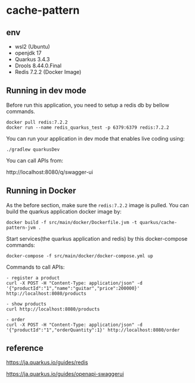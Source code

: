 # cache-pattern


## env 

- wsl2 (Ubuntu)
- openjdk 17
- Quarkus 3.4.3
- Drools 8.44.0.Final
- Redis 7.2.2 (Docker Image)

## Running in dev mode

Before run this application, you need to setup a redis db by bellow commands.

```
docker pull redis:7.2.2
docker run --name redis_quarkus_test -p 6379:6379 redis:7.2.2
```

You can run your application in dev mode that enables live coding using:
```
./gradlew quarkusDev
```

You can call APIs from:

http://localhost:8080/q/swagger-ui


## Running in Docker

As the before section, make sure the `redis:7.2.2` image is pulled. 
You can build the quarkus application docker image by:
```
docker build -f src/main/docker/Dockerfile.jvm -t quarkus/cache-pattern-jvm .
```

Start services(the quarkus application and redis) by this docker-compose commands:
```
docker-compose -f src/main/docker/docker-compose.yml up
```

Commands to call APIs:
```
- register a product
curl -X POST -H "Content-Type: application/json" -d '{"productId":"1","name":"guitar","price":200000}' http://localhost:8080/products 

- show products
curl http://localhost:8080/products

- order
curl -X POST -H "Content-Type: application/json" -d '{"productId":"1","orderQuantity":1}' http://localhost:8080/order
```

## reference

https://ja.quarkus.io/guides/redis

https://ja.quarkus.io/guides/openapi-swaggerui

